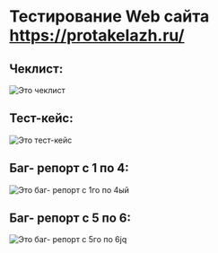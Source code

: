 # Тестирование Web сайта https://protakelazh.ru/

## Чеклист:
![Это чеклист](cheklist.jpg)

## Тест-кейс:
![Это тест-кейс](test.jpg)

## Баг- репорт c 1 по 4:
![Это баг- репорт c 1го по 4ый](bag1-4.jpg)

## Баг- репорт с 5 по 6:
![Это баг- репорт c 5го по 6jq](bag5-6.jpg)